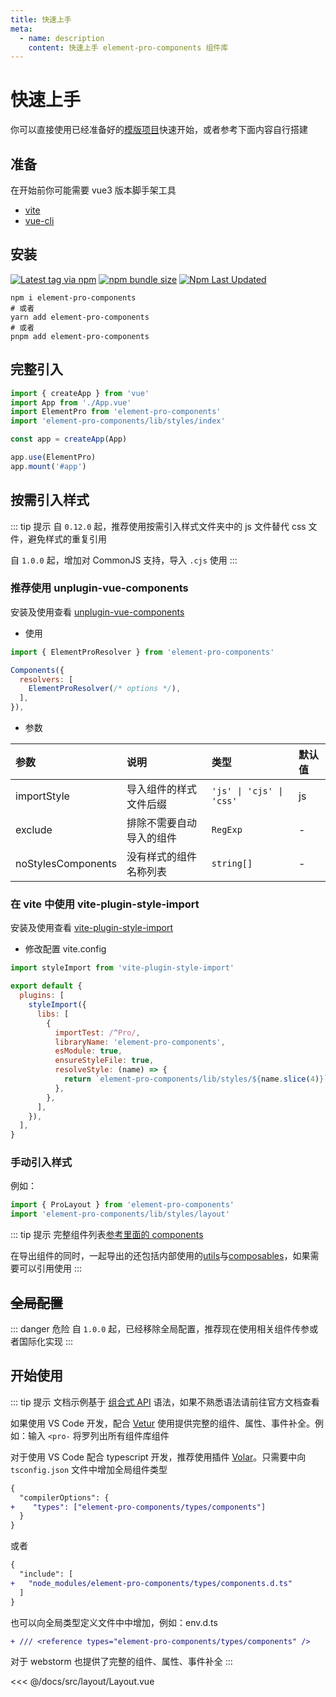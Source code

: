 ```yaml
---
title: 快速上手
meta:
  - name: description
    content: 快速上手 element-pro-components 组件库
---
```


# 快速上手

你可以直接使用已经准备好的[模版项目](https://github.com/tolking/element-admin-template)快速开始，或者参考下面内容自行搭建

## 准备

在开始前你可能需要 vue3 版本脚手架工具

- [vite](https://vitejs.dev/)
- [vue-cli](https://cli.vuejs.org/zh/)

## 安装

[![Latest tag via npm](https://img.shields.io/npm/v/element-pro-components.svg?style=flat-square&logo=npm)](https://npmjs.com/package/element-pro-components)
[![npm bundle size](https://img.shields.io/bundlephobia/minzip/element-pro-components?label=minzip&logo=npm&style=flat-square)](https://npmjs.com/package/element-pro-components)
[![Npm Last Updated](https://img.shields.io/badge/dynamic/json.svg?style=flat-square&logo=npm&label=last%20release&url=http%3A%2F%2Fregistry.npmjs.org%2Felement-pro-components&query=$.time.modified)](https://www.npmjs.com/package/element-pro-components)

```
npm i element-pro-components
# 或者
yarn add element-pro-components
# 或者
pnpm add element-pro-components
```

## 完整引入

```js
import { createApp } from 'vue'
import App from './App.vue'
import ElementPro from 'element-pro-components'
import 'element-pro-components/lib/styles/index'

const app = createApp(App)

app.use(ElementPro)
app.mount('#app')
```

## 按需引入样式

::: tip 提示
自 `0.12.0` 起，推荐使用按需引入样式文件夹中的 js 文件替代 css 文件，避免样式的重复引用

自 `1.0.0` 起，增加对 CommonJS 支持，导入 `.cjs` 使用
:::

### 推荐使用 unplugin-vue-components

安装及使用查看 [unplugin-vue-components](https://www.npmjs.com/package/unplugin-vue-components)

- 使用

```js
import { ElementProResolver } from 'element-pro-components'

Components({
  resolvers: [
    ElementProResolver(/* options */),
  ],
}),
```

- 参数

| 参数               | 说明                     | 类型                     | 默认值 |
| :----------------- | :----------------------- | :----------------------- | :----- |
| importStyle        | 导入组件的样式文件后缀   | `'js' \| 'cjs' \| 'css'` | js     |
| exclude            | 排除不需要自动导入的组件 | `RegExp`                 | -      |
| noStylesComponents | 没有样式的组件名称列表   | `string[]`               | -      |

### 在 vite 中使用 vite-plugin-style-import

安装及使用查看 [vite-plugin-style-import](https://www.npmjs.com/package/vite-plugin-style-import)

- 修改配置 vite.config

```js
import styleImport from 'vite-plugin-style-import'

export default {
  plugins: [
    styleImport({
      libs: [
        {
          importTest: /^Pro/,
          libraryName: 'element-pro-components',
          esModule: true,
          ensureStyleFile: true,
          resolveStyle: (name) => {
            return `element-pro-components/lib/styles/${name.slice(4)}`
          },
        },
      ],
    }),
  ],
}
```

### 手动引入样式

例如：

```js
import { ProLayout } from 'element-pro-components'
import 'element-pro-components/lib/styles/layout'
```

::: tip 提示
完整组件列表[参考里面的 components](https://github.com/tolking/element-pro-components/blob/master/src/components.ts)

在导出组件的同时，一起导出的还包括内部使用的[utils](https://github.com/tolking/element-pro-components/blob/master/src/utils/)与[composables](https://github.com/tolking/element-pro-components/blob/master/src/composables/)，如果需要可以引用使用
:::

## ~~全局配置~~

::: danger 危险
自 `1.0.0` 起，已经移除全局配置，推荐现在使用相关组件传参或者国际化实现
:::

## 开始使用

::: tip 提示
文档示例基于 [组合式 API](https://v3.cn.vuejs.org/guide/composition-api-introduction.html) 语法，如果不熟悉语法请前往官方文档查看

如果使用 VS Code 开发，配合 [Vetur](https://marketplace.visualstudio.com/items?itemName=octref.vetur) 使用提供完整的组件、属性、事件补全。例如：输入 `<pro-` 将罗列出所有组件库组件

对于使用 VS Code 配合 typescript 开发，推荐使用插件 [Volar](https://marketplace.visualstudio.com/items?itemName=johnsoncodehk.volar)。只需要中向 `tsconfig.json` 文件中增加全局组件类型

```diff
{
  "compilerOptions": {
+    "types": ["element-pro-components/types/components"]
  }
}
```

或者

```diff
{
  "include": [
+   "node_modules/element-pro-components/types/components.d.ts"
  ]
}
```

也可以向全局类型定义文件中中增加，例如：env.d.ts

```diff
+ /// <reference types="element-pro-components/types/components" />
```

对于 webstorm 也提供了完整的组件、属性、事件补全
:::

<<< @/docs/src/layout/Layout.vue
